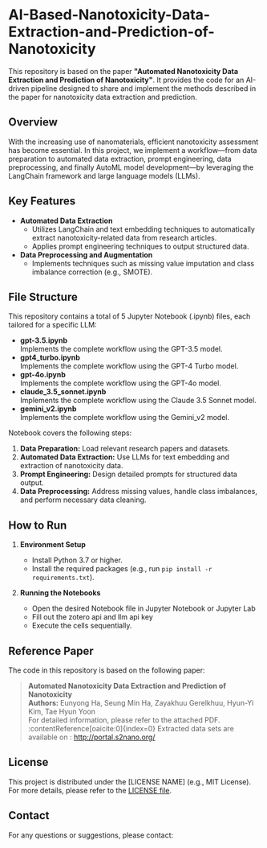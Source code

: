 # AI-Based-Nanotoxicity-Data-Extraction-and-Prediction-of-Nanotoxicity

This repository is based on the paper **"Automated Nanotoxicity Data Extraction and Prediction of Nanotoxicity"**. It provides the code for an AI-driven pipeline designed to share and implement the methods described in the paper for nanotoxicity data extraction and prediction.

## Overview

With the increasing use of nanomaterials, efficient nanotoxicity assessment has become essential. In this project, we implement a workflow—from data preparation to automated data extraction, prompt engineering, data preprocessing, and finally AutoML model development—by leveraging the LangChain framework and large language models (LLMs).

## Key Features

- **Automated Data Extraction**  
  - Utilizes LangChain and text embedding techniques to automatically extract nanotoxicity-related data from research articles.
  - Applies prompt engineering techniques to output structured data.
- **Data Preprocessing and Augmentation**  
  - Implements techniques such as missing value imputation and class imbalance correction (e.g., SMOTE).

## File Structure

This repository contains a total of 5 Jupyter Notebook (.ipynb) files, each tailored for a specific LLM:

- **gpt-3.5.ipynb**  
  Implements the complete workflow using the GPT-3.5 model.
- **gpt4_turbo.ipynb**  
  Implements the complete workflow using the GPT-4 Turbo model.
- **gpt-4o.ipynb**  
  Implements the complete workflow using the GPT-4o model.
- **claude_3.5_sonnet.ipynb**  
  Implements the complete workflow using the Claude 3.5 Sonnet model.
- **gemini_v2.ipynb**  
  Implements the complete workflow using the Gemini_v2 model.

Notebook covers the following steps:
1. **Data Preparation:** Load relevant research papers and datasets.
2. **Automated Data Extraction:** Use LLMs for text embedding and extraction of nanotoxicity data.
3. **Prompt Engineering:** Design detailed prompts for structured data output.
4. **Data Preprocessing:** Address missing values, handle class imbalances, and perform necessary data cleaning.

## How to Run

1. **Environment Setup**  
   - Install Python 3.7 or higher.  
   - Install the required packages (e.g., run `pip install -r requirements.txt`).
   
2. **Running the Notebooks**
   - Open the desired Notebook file in Jupyter Notebook or Jupyter Lab
   - Fill out the zotero api and llm api key
   - Execute the cells sequentially.

## Reference Paper

The code in this repository is based on the following paper:

> **Automated Nanotoxicity Data Extraction and Prediction of Nanotoxicity**  
> **Authors:** Eunyong Ha, Seung Min Ha, Zayakhuu Gerelkhuu, Hyun-Yi Kim, Tae Hyun Yoon  
> For detailed information, please refer to the attached PDF.  
> :contentReference[oaicite:0]{index=0}
> Extracted data sets are available on : http://portal.s2nano.org/


## License

This project is distributed under the [LICENSE NAME] (e.g., MIT License). For more details, please refer to the [LICENSE file](./LICENSE).

## Contact

For any questions or suggestions, please contact:  

